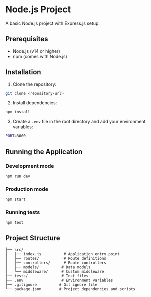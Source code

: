 # Node.js Project

A basic Node.js project with Express.js setup.

## Prerequisites

- Node.js (v14 or higher)
- npm (comes with Node.js)

## Installation

1. Clone the repository:
```bash
git clone <repository-url>
```

2. Install dependencies:
```bash
npm install
```

3. Create a `.env` file in the root directory and add your environment variables:
```bash
PORT=3000
```

## Running the Application

### Development mode
```bash
npm run dev
```

### Production mode
```bash
npm start
```

### Running tests
```bash
npm test
```

## Project Structure

```
├── src/
│   ├── index.js          # Application entry point
│   ├── routes/           # Route definitions
│   ├── controllers/      # Route controllers
│   ├── models/          # Data models
│   └── middleware/      # Custom middleware
├── tests/               # Test files
├── .env                 # Environment variables
├── .gitignore          # Git ignore file
└── package.json        # Project dependencies and scripts
``` 